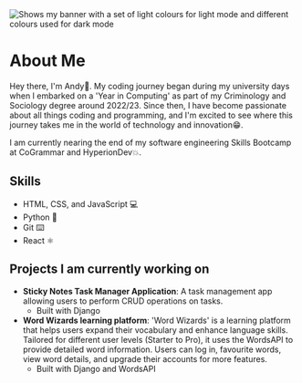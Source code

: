 <!-- ![my banner](https://github.com/andyagdw/andyagdw/assets/138252680/1b449be9-88ba-4872-9993-63bcb8074056) -->
<picture>
  <source media="(prefers-color-scheme: dark)" srcset="https://github.com/andyagdw/andyagdw/assets/138252680/1b449be9-88ba-4872-9993-63bcb8074056">
  <source media="(prefers-color-scheme: light)" srcset="https://github.com/andyagdw/andyagdw/assets/138252680/f9dc417a-6c0c-4411-9b90-57ac25e5e4df">
  <img alt="Shows my banner with a set of light colours for light mode and different colours used for dark mode" src="https://github.com/andyagdw/andyagdw/assets/138252680/f9dc417a-6c0c-4411-9b90-57ac25e5e4df">
</picture>

# About Me
Hey there, I'm Andy👋. My coding journey began during my university days when I embarked on a 'Year in Computing' as part of my Criminology
and Sociology degree around 2022/23. Since then, I have become passionate about all things coding and programming, and I'm excited to see where
this journey takes me in the world of technology and innovation😁. 

I am currently nearing the end of my software engineering Skills Bootcamp at CoGrammar and HyperionDev💥.

## Skills
- HTML, CSS, and JavaScript 💻
- Python 🐍
- Git ⌨️
- React ⚛️

## Projects I am currently working on
- **Sticky Notes Task Manager Application**: A task management app allowing users to perform
CRUD operations on tasks.
  * Built with Django
- **Word Wizards learning platform**: 'Word Wizards' is a learning platform that helps users expand their vocabulary and enhance language skills.
Tailored for different user levels (Starter to Pro), it uses the WordsAPI to provide detailed word information. Users can log in, favourite words,
view word details, and upgrade their accounts for more features.
  * Built with Django and WordsAPI

<br >

<!-- [![Top Langs](https://github-readme-stats.vercel.app/api/top-langs/?username=andyagdw)](https://github.com/anuraghazra/github-readme-stats) -->

#
<!-- ![](https://komarev.com/ghpvc/?username=andyagdw&style=plastic&color=dc143c&abbreviated=true) -->

<!-- <div id="banner" align="center"><img width="800" height="400" src="https://github.com/andyagdw/andyagdw/assets/138252680/b702fe4a-1a09-465f-8a1c-62752f05690e" alt="my banner" /></div> -->
<!-- <div id="skills">
    <img width="60" height="60" src="/images/html-5.png" alt="html icon" />
    <img width="60" height="60" src="/images/css-3.png" alt="css icon" />
    <img width="60" height="60" src="/images/js.png" alt="javascript icon" />
    <img width="60" height="60" src="/images/python.png" alt="python icon" />
    <img width="60" height="60" src="/images/react.png" alt="react icon" />
</div> -->
